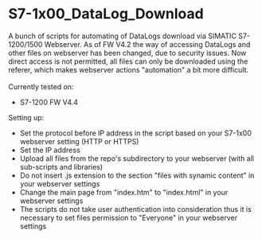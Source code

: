 # S7-1x00_DataLog_Download
A bunch of scripts for automating of DataLogs download via SIMATIC S7-1200/1500 Webserver. As of FW V4.2 the way of accessing DataLogs and other files on webserver has been changed, due to security issues. Now direct access is not permitted, all files can only be downloaded using the referer, which makes webserver actions "automation" a bit more difficult.
<br /><br />
Currently tested on:
<ul>
 <li>S7-1200 FW V4.4</li>
</ul>
Setting up:
<ul>
 <li>Set the protocol before IP address in the script based on your S7-1x00 webserver setting (HTTP or HTTPS)</li>
 <li>Set the IP address</li>
 <li>Upload all files from the repo's subdirectory to your webserver (with all sub-scripts and libraries)</li>
 <li>Do not insert .js extension to the section "files with synamic content" in your webserver settings</li>
 <li>Change the main page from "index.htm" to "index.html" in your webserver settings</li>
 <li>The scripts do not take user authentication into consideration thus it is necessary to set files permission to "Everyone" in your webserver settings</li>
</ul>
